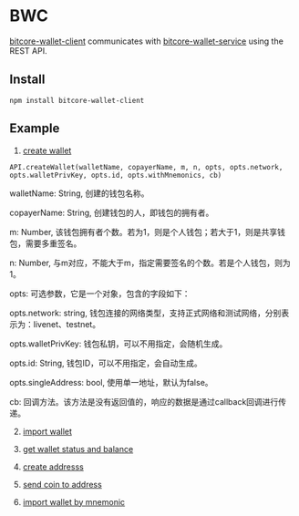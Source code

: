 # BWC
[bitcore-wallet-client](https://github.com/bitpay/bitcore/tree/master/packages/bitcore-wallet-client) communicates with [bitcore-wallet-service](https://github.com/bitpay/bitcore/tree/master/packages/bitcore-wallet-service) using the REST API.

## Install
```
npm install bitcore-wallet-client 
```

## Example

1. [create wallet](./src/create-wallet.js)
```
API.createWallet(walletName, copayerName, m, n, opts, opts.network, opts.walletPrivKey, opts.id, opts.withMnemonics, cb)
```
walletName: String, 创建的钱包名称。

copayerName: String, 创建钱包的人，即钱包的拥有者。

m: Number, 该钱包拥有者个数。若为1，则是个人钱包；若大于1，则是共享钱包，需要多重签名。

n: Number, 与m对应，不能大于m，指定需要签名的个数。若是个人钱包，则为1。

opts: 可选参数，它是一个对象，包含的字段如下：

opts.network: string, 钱包连接的网络类型，支持正式网络和测试网络，分别表示为：livenet、testnet。

opts.walletPrivKey: 钱包私钥，可以不用指定，会随机生成。

opts.id: String, 钱包ID，可以不用指定，会自动生成。

opts.singleAddress: bool, 使用单一地址，默认为false。

cb: 回调方法。该方法是没有返回值的，响应的数据是通过callback回调进行传递。


2. [import wallet](./src/import-wallet.js)

3. [get wallet status and balance](./src/get-wallet-status.js)

4. [create addresss](./src/create-address.js)

5. [send coin to address](./src/send.js)

6. [import wallet by mnemonic](./src/import-by-mnemonic.js)